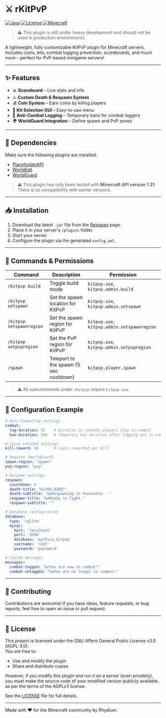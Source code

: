 # ⚔️ rKitPvP

[![Java](https://img.shields.io/badge/Java-21-blue.svg)](https://www.oracle.com/java/)
[![License](https://img.shields.io/github/license/Rhydium/rKitPvP)](LICENSE)
[![Minecraft](https://img.shields.io/badge/Minecraft-1.21%2B-blueviolet)]()

> ⚠️ This plugin is still under heavy development and should not be used in production environments.

A lightweight, fully customizable KitPvP plugin for Minecraft servers. Includes coins, kits, combat logging prevention, scoreboards, and much more – perfect for PvP-based minigame servers!

---

## ✨ Features

- 📊 **Scoreboard** – Live stats and info
- ⚔️ **Custom Death & Respawn System**
- 💰 **Coin System** – Earn coins by killing players
- 🎒 **Kit Selection GUI** – Easy-to-use menu
- 🚫 **Anti-Combat Logging** – Temporary bans for combat loggers
- 🌍 **WorldGuard Integration** – Define spawn and PvP zones

---

## 🧩 Dependencies

Make sure the following plugins are installed:

- [PlaceholderAPI](https://www.spigotmc.org/resources/placeholderapi.6245/)
- [WorldEdit](https://enginehub.org/worldedit/)
- [WorldGuard](https://enginehub.org/worldguard/)

> ⚠️ This plugin has only been tested with **Minecraft API version 1.21**. There is no compatibility with earlier versions.

---

## 📥 Installation

1. Download the latest `.jar` file from the [Releases](https://github.com/Rhydium/rKitPvP/releases) page.
2. Place it in your server's `/plugins` folder.
3. Start your server.
4. Configure the plugin via the generated `config.yml`.

---

## 🧾 Commands & Permissions

| Command | Description | Permission |
|--------|-------------|------------|
| `/kitpvp build` | Toggle build mode | `kitpvp.use`, `kitpvp.admin.build` |
| `/kitpvp setspawn` | Set the spawn location for KitPvP | `kitpvp.use`, `kitpvp.admin.setspawn` |
| `/kitpvp setspawnregion` | Set the spawn region for KitPvP | `kitpvp.use`, `kitpvp.admin.setspawnregion` |
| `/kitpvp setpvpregion` | Set the PvP region for KitPvP | `kitpvp.use`, `kitpvp.admin.setpvpregion` |
| `/spawn` | Teleport to the spawn (5 sec cooldown) | `kitpvp.player.spawn` |

> ⚠️ All subcommands under `/kitpvp` require `kitpvp.use`.

---

## 🔧 Configuration Example

```yaml
# Anti Combatlog settings
combat:
  tag-duration: 15    # Duration in seconds players stay in combat
  ban-duration: 10m   # Temporary ban duration after logging out in combat

# Coins related settings
kill-reward: 10       # Coins rewarded per kill

# Regions (WorldGuard)
spawn-region: "spawn"
pvp-region: "pvp"

# Respawn settings
respawn:
  countdown: 3
  death-title: "&cYOU DIED!"
  death-subtitle: "&eRespawning in %seconds%..."
  respawn-title: "&aReady to fight."
  respawn-subtitle: ""

# Database configuration
database:
  type: 'sqlite'
  mysql:
    host: 'localhost'
    port: '3306'
    database: 'mythica_kitpvp'
    username: 'root'
    password: 'password'

# Custom messages
messages:
  combat-tagged: "&cYou are now in combat!"
  combat-untagged: "&aYou are no longer in combat!"
```

---

## 📣 Contributing

Contributions are welcome! If you have ideas, feature requests, or bug reports, feel free to open an issue or pull request.

---

## 📄 License

This project is licensed under the GNU Affero General Public License v3.0 (AGPL-3.0).  
You are free to:
- Use and modify the plugin
- Share and distribute copies

However, if you modify this plugin and run it on a server (even privately), you must make the source code of your modified version publicly available, as per the terms of the AGPLv3 license.

See the [LICENSE](LICENSE) file for full details.

---

Made with ❤️ for the Minecraft community by Rhydium.
